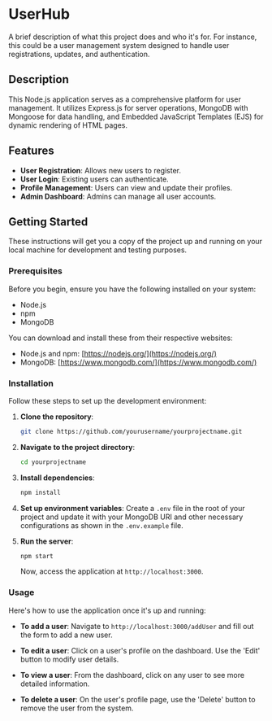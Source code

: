 # UserHub
A brief description of what this project does and who it's for. For instance, this could be a user management system designed to handle user registrations, updates, and authentication.

## Description

This Node.js application serves as a comprehensive platform for user management. It utilizes Express.js for server operations, MongoDB with Mongoose for data handling, and Embedded JavaScript Templates (EJS) for dynamic rendering of HTML pages.

## Features

- **User Registration**: Allows new users to register.
- **User Login**: Existing users can authenticate.
- **Profile Management**: Users can view and update their profiles.
- **Admin Dashboard**: Admins can manage all user accounts.

## Getting Started

These instructions will get you a copy of the project up and running on your local machine for development and testing purposes.

### Prerequisites

Before you begin, ensure you have the following installed on your system:

- Node.js
- npm
- MongoDB

You can download and install these from their respective websites:

- Node.js and npm: [https://nodejs.org/](https://nodejs.org/)
- MongoDB: [https://www.mongodb.com/](https://www.mongodb.com/)

### Installation

Follow these steps to set up the development environment:

1. **Clone the repository**:
    ```bash
    git clone https://github.com/yourusername/yourprojectname.git
    ```

2. **Navigate to the project directory**:
    ```bash
    cd yourprojectname
    ```

3. **Install dependencies**:
    ```bash
    npm install
    ```

4. **Set up environment variables**:
    Create a `.env` file in the root of your project and update it with your MongoDB URI and other necessary configurations as shown in the `.env.example` file.

5. **Run the server**:
    ```bash
    npm start
    ```
    Now, access the application at `http://localhost:3000`.

### Usage

Here's how to use the application once it's up and running:

- **To add a user**:
    Navigate to `http://localhost:3000/addUser` and fill out the form to add a new user.

- **To edit a user**:
    Click on a user's profile on the dashboard. Use the 'Edit' button to modify user details.

- **To view a user**:
    From the dashboard, click on any user to see more detailed information.

- **To delete a user**:
    On the user's profile page, use the 'Delete' button to remove the user from the system.

